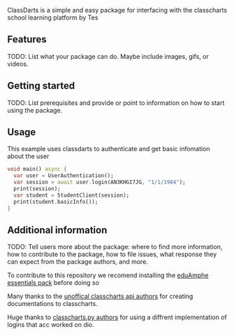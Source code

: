 <!-- 
This README describes the package. If you publish this package to pub.dev,
this README's contents appear on the landing page for your package.

For information about how to write a good package README, see the guide for
[writing package pages](https://dart.dev/guides/libraries/writing-package-pages). 

For general information about developing packages, see the Dart guide for
[creating packages](https://dart.dev/guides/libraries/create-library-packages)
and the Flutter guide for
[developing packages and plugins](https://flutter.dev/developing-packages). 
-->

ClassDarts is a simple and easy package for interfacing with the classcharts school learning platform by Tes

## Features

TODO: List what your package can do. Maybe include images, gifs, or videos.

## Getting started

TODO: List prerequisites and provide or point to information on how to
start using the package.

## Usage

This example uses classdarts to authenticate and get basic infomation about the user

```dart
void main() async {
  var user = UserAuthentication();
  var session = await user.login(AN3KHGI7JG, "1/1/1984");
  print(session);
  var student = StudentClient(session);
  print(student.basicInfo());
}
```

## Additional information

TODO: Tell users more about the package: where to find more information, how to 
contribute to the package, how to file issues, what response they can expect 
from the package authors, and more.

To contribute to this repository we recomend installing the [eduAmphe essentials pack](https://github.com/amphe-os/eduamphe-essentials) before doing so

Many thanks to the [unoffical classcharts api authors](https://github.com/classchartsapi/classcharts-api-js) for creating documentations to classcharts.

Huge thanks to [classcharts.py authors](https://github.com/NCPlayz/classcharts.py) for using a diffrent implementation of logins that acc worked on dio.
